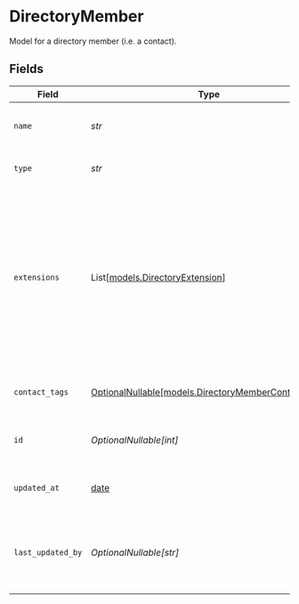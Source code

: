 # DirectoryMember

Model for a directory member (i.e. a contact).


## Fields

| Field                                                                                                 | Type                                                                                                  | Required                                                                                              | Description                                                                                           | Example                                                                                               |
| ----------------------------------------------------------------------------------------------------- | ----------------------------------------------------------------------------------------------------- | ----------------------------------------------------------------------------------------------------- | ----------------------------------------------------------------------------------------------------- | ----------------------------------------------------------------------------------------------------- |
| `name`                                                                                                | *str*                                                                                                 | :heavy_check_mark:                                                                                    | Name of the directory member                                                                          | Jane Doe                                                                                              |
| `type`                                                                                                | *str*                                                                                                 | :heavy_check_mark:                                                                                    | Type of the directory member                                                                          | contact                                                                                               |
| `extensions`                                                                                          | List[[models.DirectoryExtension](../models/directoryextension.md)]                                    | :heavy_minus_sign:                                                                                    | List of extensions for the directory member                                                           | [<br/>{<br/>"name": "work",<br/>"numbers": [<br/>{<br/>"number": "+1234567890",<br/>"rules": [<br/>{<br/>"language": "en"<br/>}<br/>]<br/>}<br/>]<br/>}<br/>] |
| `contact_tags`                                                                                        | [OptionalNullable[models.DirectoryMemberContactTags]](../models/directorymembercontacttags.md)        | :heavy_minus_sign:                                                                                    | Tags for the directory member                                                                         | {<br/>"tag1": "value1",<br/>"tag2": "value2"<br/>}                                                    |
| `id`                                                                                                  | *OptionalNullable[int]*                                                                               | :heavy_minus_sign:                                                                                    | Internal ID of the directory member                                                                   | 1                                                                                                     |
| `updated_at`                                                                                          | [date](https://docs.python.org/3/library/datetime.html#date-objects)                                  | :heavy_check_mark:                                                                                    | Timestamp of most recent update                                                                       | 2024-01-01T00:00:00Z                                                                                  |
| `last_updated_by`                                                                                     | *OptionalNullable[str]*                                                                               | :heavy_minus_sign:                                                                                    | Email of the user who last updated the directory member                                               | user@email.com                                                                                        |